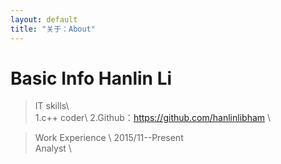 ```yaml
---
layout: default
title: "关于：About"
---
```


Basic Info
Hanlin Li
====

>IT skills\  
1.c++ coder\ 
2.Github：https://github.com/hanlinlibham \ 

>Work Experience \ 
2015/11--Present  \
Analyst \
